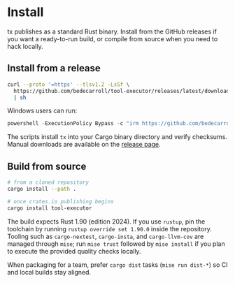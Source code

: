 # Install

tx publishes as a standard Rust binary. Install from the GitHub releases if you want a ready-to-run build, or compile from source when you need to hack locally.

## Install from a release

```bash
curl --proto '=https' --tlsv1.2 -LsSf \
  https://github.com/bedecarroll/tool-executor/releases/latest/download/tool-executor-installer.sh \
  | sh
```

Windows users can run:

```powershell
powershell -ExecutionPolicy Bypass -c "irm https://github.com/bedecarroll/tool-executor/releases/latest/download/tool-executor-installer.ps1 | iex"
```

The scripts install `tx` into your Cargo binary directory and verify checksums. Manual downloads are available on the [release page](https://github.com/bedecarroll/tool-executor/releases/latest).

## Build from source

```bash
# from a cloned repository
cargo install --path .

# once crates.io publishing begins
cargo install tool-executor
```

The build expects Rust 1.90 (edition 2024). If you use `rustup`, pin the toolchain by running `rustup override set 1.90.0` inside the repository. Tooling such as `cargo-nextest`, `cargo-insta`, and `cargo-llvm-cov` are managed through `mise`; run `mise trust` followed by `mise install` if you plan to execute the provided quality checks locally.

When packaging for a team, prefer `cargo dist` tasks (`mise run dist-*`) so CI and local builds stay aligned.
